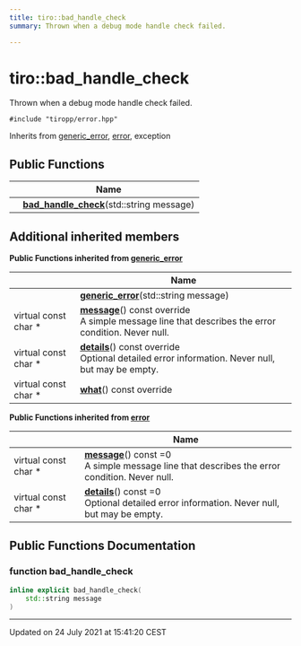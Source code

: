 ```yaml
---
title: tiro::bad_handle_check
summary: Thrown when a debug mode handle check failed. 

---
```


# tiro::bad_handle_check



Thrown when a debug mode handle check failed. 


`#include "tiropp/error.hpp"`

Inherits from [generic_error](/docs/api/classes/classtiro_1_1generic__error), [error](/docs/api/classes/classtiro_1_1error), exception

## Public Functions

|                | Name           |
| -------------- | -------------- |
| | **[bad_handle_check](/docs/api/classes/classtiro_1_1bad__handle__check#function-bad_handle_check)**(std::string message) |

## Additional inherited members

**Public Functions inherited from [generic_error](/docs/api/classes/classtiro_1_1generic__error)**

|                | Name           |
| -------------- | -------------- |
| | **[generic_error](/docs/api/classes/classtiro_1_1generic__error#function-generic_error)**(std::string message) |
| virtual const char * | **[message](/docs/api/classes/classtiro_1_1generic__error#function-message)**() const override<br>A simple message line that describes the error condition. Never null.  |
| virtual const char * | **[details](/docs/api/classes/classtiro_1_1generic__error#function-details)**() const override<br>Optional detailed error information. Never null, but may be empty.  |
| virtual const char * | **[what](/docs/api/classes/classtiro_1_1generic__error#function-what)**() const override |

**Public Functions inherited from [error](/docs/api/classes/classtiro_1_1error)**

|                | Name           |
| -------------- | -------------- |
| virtual const char * | **[message](/docs/api/classes/classtiro_1_1error#function-message)**() const =0<br>A simple message line that describes the error condition. Never null.  |
| virtual const char * | **[details](/docs/api/classes/classtiro_1_1error#function-details)**() const =0<br>Optional detailed error information. Never null, but may be empty.  |


## Public Functions Documentation

### function bad_handle_check

```cpp
inline explicit bad_handle_check(
    std::string message
)
```


-------------------------------

Updated on 24 July 2021 at 15:41:20 CEST